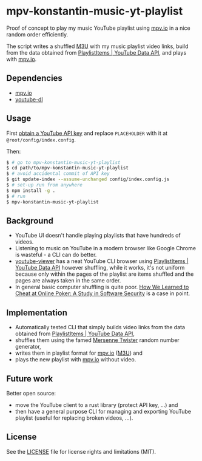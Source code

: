 # mpv-konstantin-music-yt-playlist

Proof of concept to play my music YouTube playlist using [mpv.io](https://mpv.io/) in a nice random order efficiently.

The script writes a shuffled [M3U](https://wikipedia.org/wiki/M3U) with my music playlist video links, build from the data obtained from [PlaylistItems | YouTube Data API](https://developers.google.com/youtube/v3/docs/playlistItems), and plays with [mpv.io](https://mpv.io/).

## Dependencies

* [mpv.io](https://mpv.io/)
* [youtube-dl](https://youtube-dl.org/)

## Usage

First [obtain a YouTube API key](https://www.slickremix.com/docs/get-api-key-for-youtube/) and replace `PLACEHOLDER` with it at `@root/config/index.config`.

Then:

```bash
$ # go to mpv-konstantin-music-yt-playlist
$ cd path/to/mpv-konstantin-music-yt-playlist
$ # avoid accidental commit of API key
$ git update-index --assume-unchanged config/index.config.js 
$ # set-up run from anywhere
$ npm install -g .
$ # run
$ mpv-konstantin-music-yt-playlist
```

## Background

* YouTube UI doesn't handle playing playlists that have hundreds of videos.
* Listening to music on YouTube in a modern browser like Google Chrome is wasteful - a CLI can do better.
* [youtube-viewer](https://github.com/trizen/youtube-viewer) has a neat YouTube CLI browser using [PlaylistItems | YouTube Data API](https://developers.google.com/youtube/v3/docs/playlistItems) however shuffling, while it works, it's not uniform because only within the pages of the playlist are items shuffled and the pages are always taken in the same order.
* In general basic computer shuffling is quite poor. [How We Learned to Cheat at Online Poker: A Study in Software Security](https://www.developer.com/guides/how-we-learned-to-cheat-at-online-poker-a-study-in-software-security/) is a case in point.

## Implementation

* Automatically tested CLI that simply builds video links from the data obtained from [PlaylistItems | YouTube Data API](https://developers.google.com/youtube/v3/docs/playlistItems),
* shuffles them using the famed [Mersenne Twister](https://wikipedia.org/wiki/Mersenne_Twister) random number generator,
* writes them in playlist format for [mpv.io](https://mpv.io/) ([M3U](https://wikipedia.org/wiki/M3U)) and
* plays the new playlist with [mpv.io](https://mpv.io/) without video.

## Future work

Better open source:

* move the YouTube client to a rust library (protect API key, ...) and
* then have a general purpose CLI for managing and exporting YouTube playlist (useful for replacing broken videos, ...).

## License

See the [LICENSE](LICENSE.md) file for license rights and limitations (MIT).
